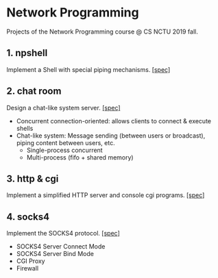 # Network Programming

Projects of the Network Programming course @ CS NCTU 2019 fall.

## 1. npshell
Implement a Shell with special piping mechanisms. [[spec]](https://people.cs.nctu.edu.tw/~cysun0226/np-spec/NP_Project1_Spec.pdf)

## 2. chat room
Design a chat-like system server. [[spec]](https://people.cs.nctu.edu.tw/~cysun0226/np-spec/NP_Project2_Spec.pdf)

* Concurrent connection-oriented: allows clients to connect & execute shells
* Chat-like system: Message sending (between users or broadcast), piping content between users, etc.
    * Single-process concurrent
    * Multi-process (fifo + shared memory)

## 3. http & cgi
Implement a simplified HTTP server and console cgi programs. [[spec]](https://people.cs.nctu.edu.tw/~cysun0226/np-spec/NP_Project3_Spec.zip)

## 4. socks4
Implement the SOCKS4 protocol. [[spec]](https://people.cs.nctu.edu.tw/~cysun0226/np-spec/NP_Project4_Spec.pdf)

* SOCKS4 Server Connect Mode
* SOCKS4 Server Bind Mode
* CGI Proxy
* Firewall
